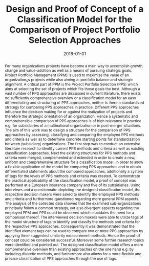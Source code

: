 ---
abstract: For many organizations projects have become a main way to accomplish growth,
  change and value-addition as well as a means of pursuing strategic goals. Project
  Portfolio Management (PPM) is used to maximize the value of an organization&iquest;s
  projects while also aiming at portfolio balance and strategic alignment. A critical
  part of PPM is the Project Portfolio Selection (PPS) which aims at selecting the
  set of projects which fits those goals the best. Although a vast number of PPS approaches
  are discussed in current literature, there exists no sufficiently comprehensive
  overview or a classification model for an easy differentiating and structuring of
  PPS approaches, neither is there a standardized strategy for comparing PPS approaches
  in practice. Different PPS approaches influence the decision making for or against
  the realization of projects and therefore the strategic orientation of an organization.
  Hence a systematic and comprehensible comparison of PPS approaches is of high relevance
  in practice e.g. for subsidiaries of a multinational organization or in post-merger
  situations. The aim of this work was to design a structure for the comparison of
  PPS approaches by assessing, classifying and comparing the employed PPS methods
  and criteria as well as to determine concrete starting points for standardization
  between (subsidiary) organizations. The first step was to conduct an extensive literature
  research to identify current PPS methods and criteria as well as existing classification
  approaches. Next the existing structures for PPS methods and criteria were merged,
  complemented and extended in order to create a new, uniform and comprehensive structure
  for a classification model. In order to allow a flexible application of the model
  for comparing PPS approaches and to obtain differentiated statements about the compared
  approaches, additionally a system of tags for the levels of PPS methods and criteria
  was created. To demonstrate the practical applicability of the classification model,
  a proof of concept was performed at a European insurance company and five of its
  subsidiaries. Using interviews and a questionnaire depicting the designed classification
  model, the respective decision makers were asked to identify the employed PPS methods
  and criteria and furthermore questioned regarding more general PPM aspects. The
  analysis of the collected data showed that the examined sub-organizations principally
  follow a common strategy, yet also divergent aspects regarding the employed PPM
  and PPS could be observed which elucidates the need for a comparison thereof. The
  interviewed decision makers were able to utilize tags of the model structure of
  tags to identify and classify the methods and criteria for the respective PPS approaches.
  Consequently it was demonstrated that the identified element tags can be used to
  compare two or more PPS approaches by applying three suggested similarity measurement
  methods. Hence the proof of concept could be considered successful. Moreover some
  further research topics were identified and pointed out. The designed classification
  model offers a more comprehensive overview than existing approaches on the one hand
  e.g. by including dialectic methods, and furthermore also allows for a more flexible
  and precise classification of PPS approaches through the use of tags.
authors:
- Florian Porzer
date: '2016-01-01'
featured: false
publication_types:
- '7'
publishDate: '2016-01-01'
title: Design and Proof of Concept of a Classification Model for the Comparison of
  Project Portfolio Selection Approaches
url_pdf: ''
---